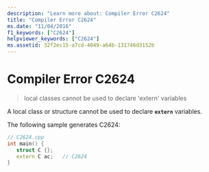 ```yaml
---
description: "Learn more about: Compiler Error C2624"
title: "Compiler Error C2624"
ms.date: "11/04/2016"
f1_keywords: ["C2624"]
helpviewer_keywords: ["C2624"]
ms.assetid: 32f2ec15-a7cd-4049-a64b-131746d3152b
---
```

# Compiler Error C2624

> local classes cannot be used to declare 'extern' variables

A local class or structure cannot be used to declare **`extern`** variables.

The following sample generates C2624:

```cpp
// C2624.cpp
int main() {
   struct C {};
   extern C ac;   // C2624
}
```
